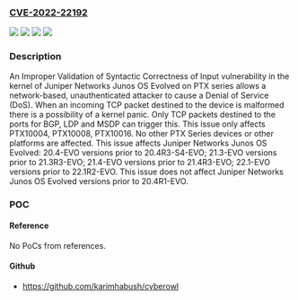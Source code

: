 ### [CVE-2022-22192](https://cve.mitre.org/cgi-bin/cvename.cgi?name=CVE-2022-22192)
![](https://img.shields.io/static/v1?label=Product&message=Junos%20OS%20Evolved&color=blue)
![](https://img.shields.io/static/v1?label=Version&message=n%2Fa&color=blue)
![](https://img.shields.io/static/v1?label=Vulnerability&message=CWE-1286%20Improper%20Validation%20of%20Syntactic%20Correctness%20of%20Input&color=brighgreen)
![](https://img.shields.io/static/v1?label=Vulnerability&message=Denial%20of%20Service%20(DoS)&color=brighgreen)

### Description

An Improper Validation of Syntactic Correctness of Input vulnerability in the kernel of Juniper Networks Junos OS Evolved on PTX series allows a network-based, unauthenticated attacker to cause a Denial of Service (DoS). When an incoming TCP packet destined to the device is malformed there is a possibility of a kernel panic. Only TCP packets destined to the ports for BGP, LDP and MSDP can trigger this. This issue only affects PTX10004, PTX10008, PTX10016. No other PTX Series devices or other platforms are affected. This issue affects Juniper Networks Junos OS Evolved: 20.4-EVO versions prior to 20.4R3-S4-EVO; 21.3-EVO versions prior to 21.3R3-EVO; 21.4-EVO versions prior to 21.4R3-EVO; 22.1-EVO versions prior to 22.1R2-EVO. This issue does not affect Juniper Networks Junos OS Evolved versions prior to 20.4R1-EVO.

### POC

#### Reference
No PoCs from references.

#### Github
- https://github.com/karimhabush/cyberowl

